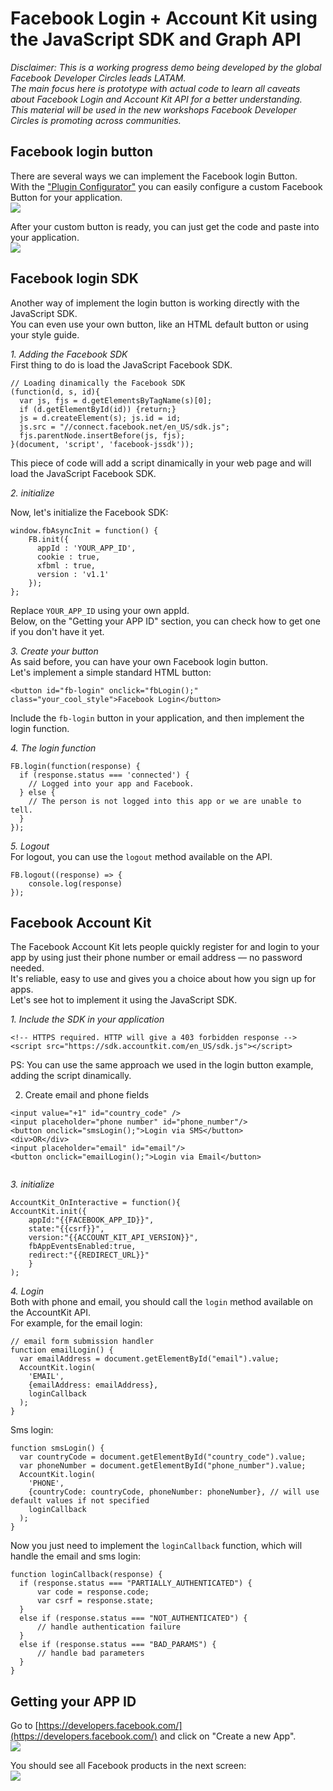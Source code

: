# Facebook Login + Account Kit using the JavaScript SDK and Graph API

*Disclaimer: This is a working progress demo being developed by the global Facebook Developer Circles leads LATAM.  
The main focus here is prototype with actual code to learn all caveats about Facebook Login and Account Kit API for a better understanding.  
This material will be used in the new workshops Facebook Developer Circles is promoting across communities.*  

## Facebook login button
There are several ways we can implement the Facebook login Button.  
With the ["Plugin Configurator"](https://developers.facebook.com/docs/facebook-login/web#loginbutton) you can easily configure a custom Facebook Button for your application.  
![](img/plugin-configurator.png)  

After your custom button is ready, you can just get the code and paste into your application.  
![](img/get-the-code.png)  

## Facebook login SDK
Another way of implement the login button is working directly with the JavaScript SDK.  
You can even use your own button, like an HTML default button or using your style guide.  

_1. Adding the Facebook SDK_  
First thing to do is load the JavaScript Facebook SDK.  
```
// Loading dinamically the Facebook SDK
(function(d, s, id){
  var js, fjs = d.getElementsByTagName(s)[0];
  if (d.getElementById(id)) {return;}
  js = d.createElement(s); js.id = id;
  js.src = "//connect.facebook.net/en_US/sdk.js";
  fjs.parentNode.insertBefore(js, fjs);
}(document, 'script', 'facebook-jssdk'));
```
This piece of code will add a script dinamically in your web page and will load the JavaScript Facebook SDK.  

_2. initialize_  

Now, let's initialize the Facebook SDK:  
```
window.fbAsyncInit = function() {
    FB.init({
      appId : 'YOUR_APP_ID',
      cookie : true,
      xfbml : true,
      version : 'v1.1'
    });
};
```
Replace `YOUR_APP_ID` using your own appId.  
Below, on the "Getting your APP ID" section, you can check how to get one if you don't have it yet.  

_3. Create your button_  
As said before, you can have your own Facebook login button.  
Let's implement a simple standard HTML button:  
```
<button id="fb-login" onclick="fbLogin();" class="your_cool_style">Facebook Login</button>
```
Include the `fb-login` button in your application, and then implement the login function.  

_4. The login function_  
```
FB.login(function(response) {
  if (response.status === 'connected') {
    // Logged into your app and Facebook.
  } else {
    // The person is not logged into this app or we are unable to tell. 
  }
});
```
_5. Logout_  
For logout, you can use the `logout` method available on the API.  
```
FB.logout((response) => {
    console.log(response)
});
```

## Facebook Account Kit
The Facebook Account Kit lets people quickly register for and login to your app by using just their phone number or email address — no password needed.  
It's reliable, easy to use and gives you a choice about how you sign up for apps.  
Let's see hot to implement it using the JavaScript SDK.  

_1. Include the SDK in your application_  
```
<!-- HTTPS required. HTTP will give a 403 forbidden response -->
<script src="https://sdk.accountkit.com/en_US/sdk.js"></script>
```
PS: You can use the same approach we used in the login button example, adding the script dinamically.  

2. Create email and phone fields
```
<input value="+1" id="country_code" />
<input placeholder="phone number" id="phone_number"/>
<button onclick="smsLogin();">Login via SMS</button>
<div>OR</div>
<input placeholder="email" id="email"/>
<button onclick="emailLogin();">Login via Email</button>
    
```
_3. initialize_  
```
AccountKit_OnInteractive = function(){
AccountKit.init({
    appId:"{{FACEBOOK_APP_ID}}", 
    state:"{{csrf}}", 
    version:"{{ACCOUNT_KIT_API_VERSION}}",
    fbAppEventsEnabled:true,
    redirect:"{{REDIRECT_URL}}"
    }
);
```

_4. Login_  
Both with phone and email, you should call the `login` method available on the AccountKit API.  
For example, for the email login:  
```
// email form submission handler
function emailLogin() {
  var emailAddress = document.getElementById("email").value;
  AccountKit.login(
    'EMAIL',
    {emailAddress: emailAddress},
    loginCallback
  );
}
```

Sms login:  
```
function smsLogin() {
  var countryCode = document.getElementById("country_code").value;
  var phoneNumber = document.getElementById("phone_number").value;
  AccountKit.login(
    'PHONE', 
    {countryCode: countryCode, phoneNumber: phoneNumber}, // will use default values if not specified
    loginCallback
  );
}
```
Now you just need to implement the `loginCallback` function, which will handle the email and sms login:  
```
function loginCallback(response) {
  if (response.status === "PARTIALLY_AUTHENTICATED") {
      var code = response.code;
      var csrf = response.state;
  }
  else if (response.status === "NOT_AUTHENTICATED") {
      // handle authentication failure
  }
  else if (response.status === "BAD_PARAMS") {
      // handle bad parameters
  }
}
```

## Getting your APP ID
Go to [https://developers.facebook.com/](https://developers.facebook.com/) and click on "Create a new App".  
![](img/new-app.png)  

You should see all Facebook products in the next screen:  
![](img/fb-products.png)  
